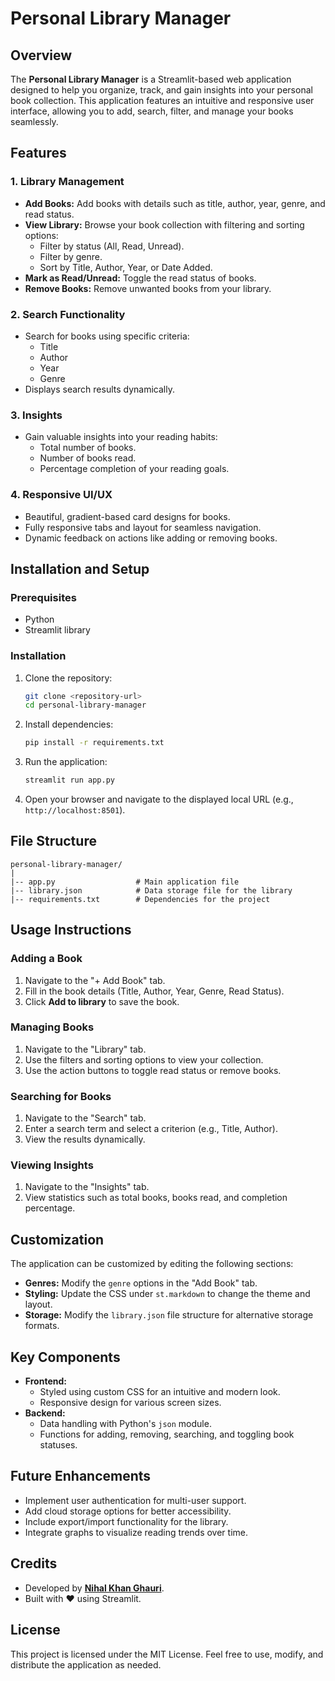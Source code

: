 # Personal Library Manager

## Overview
The **Personal Library Manager** is a Streamlit-based web application designed to help you organize, track, and gain insights into your personal book collection. This application features an intuitive and responsive user interface, allowing you to add, search, filter, and manage your books seamlessly.

## Features

### 1. Library Management
- **Add Books:** Add books with details such as title, author, year, genre, and read status.
- **View Library:** Browse your book collection with filtering and sorting options:
  - Filter by status (All, Read, Unread).
  - Filter by genre.
  - Sort by Title, Author, Year, or Date Added.
- **Mark as Read/Unread:** Toggle the read status of books.
- **Remove Books:** Remove unwanted books from your library.

### 2. Search Functionality
- Search for books using specific criteria:
  - Title
  - Author
  - Year
  - Genre
- Displays search results dynamically.

### 3. Insights
- Gain valuable insights into your reading habits:
  - Total number of books.
  - Number of books read.
  - Percentage completion of your reading goals.

### 4. Responsive UI/UX
- Beautiful, gradient-based card designs for books.
- Fully responsive tabs and layout for seamless navigation.
- Dynamic feedback on actions like adding or removing books.

## Installation and Setup

### Prerequisites
- Python 
- Streamlit library

### Installation
1. Clone the repository:
   ```bash
   git clone <repository-url>
   cd personal-library-manager
   ```

2. Install dependencies:
   ```bash
   pip install -r requirements.txt
   ```

3. Run the application:
   ```bash
   streamlit run app.py
   ```

4. Open your browser and navigate to the displayed local URL (e.g., `http://localhost:8501`).

## File Structure
```
personal-library-manager/
|
|-- app.py                  # Main application file
|-- library.json            # Data storage file for the library
|-- requirements.txt        # Dependencies for the project
```

## Usage Instructions

### Adding a Book
1. Navigate to the "+ Add Book" tab.
2. Fill in the book details (Title, Author, Year, Genre, Read Status).
3. Click **Add to library** to save the book.

### Managing Books
1. Navigate to the "Library" tab.
2. Use the filters and sorting options to view your collection.
3. Use the action buttons to toggle read status or remove books.

### Searching for Books
1. Navigate to the "Search" tab.
2. Enter a search term and select a criterion (e.g., Title, Author).
3. View the results dynamically.

### Viewing Insights
1. Navigate to the "Insights" tab.
2. View statistics such as total books, books read, and completion percentage.

## Customization
The application can be customized by editing the following sections:
- **Genres:** Modify the `genre` options in the "Add Book" tab.
- **Styling:** Update the CSS under `st.markdown` to change the theme and layout.
- **Storage:** Modify the `library.json` file structure for alternative storage formats.

## Key Components
- **Frontend:**
  - Styled using custom CSS for an intuitive and modern look.
  - Responsive design for various screen sizes.
- **Backend:**
  - Data handling with Python's `json` module.
  - Functions for adding, removing, searching, and toggling book statuses.

## Future Enhancements
- Implement user authentication for multi-user support.
- Add cloud storage options for better accessibility.
- Include export/import functionality for the library.
- Integrate graphs to visualize reading trends over time.

## Credits
- Developed by **[Nihal Khan Ghauri](https://nihal-khan.vercel.app/)**.
- Built with ❤️ using Streamlit.

## License
This project is licensed under the MIT License. Feel free to use, modify, and distribute the application as needed.


